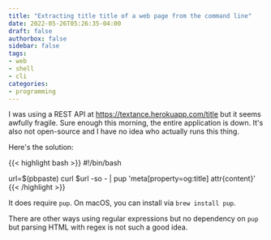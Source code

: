 ```yaml
---
title: "Extracting title title of a web page from the command line"
date: 2022-05-26T05:26:35-04:00
draft: false
authorbox: false
sidebar: false
tags:
- web
- shell
- cli
categories:
- programming
---
```

I was using a REST API at https://textance.herokuapp.com/title but it seems awfully fragile. Sure enough this morning, the entire application is down. It's also not open-source and I have no idea who actually runs this thing.

Here's the solution:

{{< highlight bash >}}
#!/bin/bash

url=$(pbpaste)
curl $url -so - | pup 'meta[property=og:title] attr{content}'
{{< /highlight >}}

It does require `pup`. On macOS, you can install via `brew install pup`. 

There are other ways using regular expressions but no dependency on `pup` but parsing HTML with regex is not such a good idea.